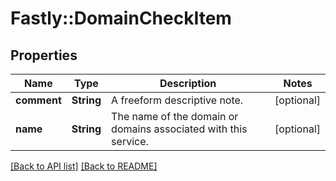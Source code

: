 # Fastly::DomainCheckItem

## Properties

| Name | Type | Description | Notes |
| ---- | ---- | ----------- | ----- |
| **comment** | **String** | A freeform descriptive note. | [optional] |
| **name** | **String** | The name of the domain or domains associated with this service. | [optional] |

[[Back to API list]](../../README.md#endpoints) [[Back to README]](../../README.md)

